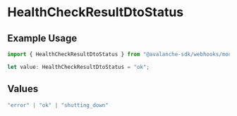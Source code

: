 # HealthCheckResultDtoStatus

## Example Usage

```typescript
import { HealthCheckResultDtoStatus } from "@avalanche-sdk/webhooks/models/components";

let value: HealthCheckResultDtoStatus = "ok";
```

## Values

```typescript
"error" | "ok" | "shutting_down"
```
